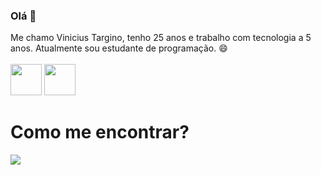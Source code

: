 ### Olá 👋

Me chamo Vinicius Targino, tenho 25 anos e trabalho com tecnologia a 5 anos. Atualmente sou estudante de programação. 😄<br>
<br>
<img src="https://upload.wikimedia.org/wikipedia/commons/thumb/1/1e/Javascript_on_figma.png/640px-Javascript_on_figma.png" width="50px">
<img src="https://upload.wikimedia.org/wikipedia/commons/thumb/b/b2/Bootstrap_logo.svg/640px-Bootstrap_logo.svg.png" width="50px">
<br>
<h1>Como me encontrar?</h1>
<a href="https://www.linkedin.com/in/vinicius-targino-226402167" alt="instagram" target="_blank">
  <img src="https://img.shields.io/badge/LinkedIn-0077B5?style=for-the-badge&logo=linkedin&logoColor=white&link=https://www.linkedin.com/in/vinicius-targino-226402167">
</a>
<!--

Here are some ideas to get you started:

- 🔭 I’m currently working on ...
- 🌱 I’m currently learning ...
- 👯 I’m looking to collaborate on ...
- 🤔 I’m looking for help with ...
- 💬 Ask me about ...
- 📫 How to reach me: ...
- 😄 Pronouns: ...
- ⚡ Fun fact: ...
-->
